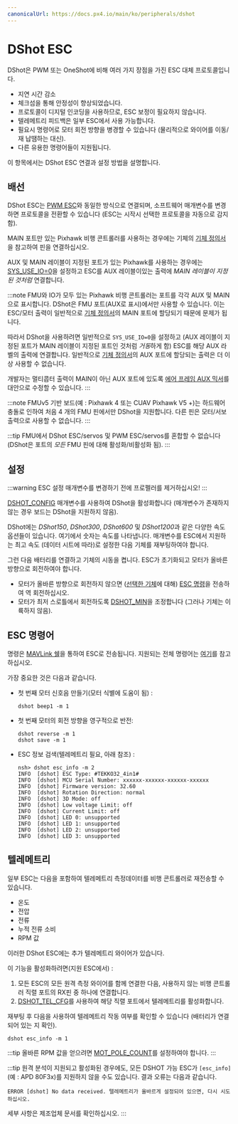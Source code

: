 ```yaml
---
canonicalUrl: https://docs.px4.io/main/ko/peripherals/dshot
---
```


# DShot ESC

DShot은 PWM 또는 OneShot에 비해 여러 가지 장점을 가진 ESC 대체 프로토콜입니다.
- 지연 시간 감소
- 체크섬을 통해 안정성이 향상되었습니다.
- 프로토콜이 디지털 인코딩을 사용하므로, ESC 보정이 필요하지 않습니다.
- 텔레메트리 피드백은 일부 ESC에서 사용 가능합니다.
- 필요시 명령어로 모터 회전 방향을 병경할 수 있습니다 (물리적으로 와이어를 이동/재 납땜하는 대신).
- 다른 유용한 명령어들이 지원됩니다.

이 항목에서는 DShot ESC 연결과 설정 방법을 설명합니다.

<span id="wiring"></span>
## 배선

DShot ESC는 [PWM ESC](pwm_escs_and_servo.md)와 동일한 방식으로 연결되며, 소프트웨어 매개변수를 변경하면 프로토콜을 전환할 수 있습니다 (ESC는 시작시 선택한 프로토콜을 자동으로 감지함).

MAIN 포트만 있는 Pixhawk 비행 콘트롤러를 사용하는 경우에는 기체의 [기체 정의서](../airframes/airframe_reference.md)을 참고하여 핀을 연결하십시오.

AUX 및 MAIN 레이블이 지정된 포트가 있는 Pixhawk를 사용하는 경우에는 [SYS_USE_IO=0](../advanced_config/parameter_reference.md#SYS_USE_IO)을 설정하고 ESC를 AUX 레이블이있는 출력에 *MAIN 레이블이 지정된 것처럼* 연결합니다.

:::note FMU와 IO가 모두 있는 Pixhawk 비행 콘트롤러는 포트를 각각 AUX 및 MAIN으로 표시합니다. DShot은 FMU 포트(AUX로 표시)에서만 사용할 수 있습니다. 이는 ESC/모터 출력이 일반적으로 [기체 정의서](../airframes/airframe_reference.md)의 MAIN 포트에 할당되기 때문에 문제가 됩니다.

따라서 DShot을 사용하려면 일반적으로 `SYS_USE_IO=0`을 설정하고 (AUX 레이블이 지정된 포트가 MAIN 레이블이 지정된 포트인 것처럼 *거동*하게 함) ESC를 해당 AUX 라벨의 출력에 연결합니다. 일반적으로 [기체 정의서](../airframes/airframe_reference.md)의 AUX 포트에 할당되는 출력은 더 이상 사용할 수 없습니다.

개발자는 멀티콥터 출력이 MAIN이 아닌 AUX 포트에 있도록 [에어 프레임 AUX 믹서](../dev_airframes/adding_a_new_frame.md#mixer-file)를 대안으로 수정할 수 있습니다.
:::

:::note FMUv5 기반 보드(예 : Pixhawk 4 또는 CUAV Pixhawk V5 +)는 하드웨어 충돌로 인하여 처음 4 개의 FMU 핀에서만 DShot을 지원합니다. 다른 핀은 모터/서보 출력으로 사용할 수 없습니다.
:::

:::tip FMU에서 DShot ESC/servos 및 PWM ESC/servos를 혼합할 수 없습니다 (DShot은 포트의 *모든* FMU 핀에 대해 활성화/비활성화 됨).
:::

<span id="configuration"></span>
## 설정

:::warning ESC
설정 매개변수를 변경하기 전에 프로펠러를 제거하십시오!
:::

[DSHOT_CONFIG](../advanced_config/parameter_reference.md#DSHOT_CONFIG) 매개변수를 사용하여 DShot을 활성화합니다 (매개변수가 존재하지 않는 경우 보드는 DShot을 지원하지 않음).

DShot에는 *DShot150*, *DShot300*, *DShot600* 및 *DShot1200*과 같은 다양한 속도 옵션들이 있습니다. 여기에서 숫자는 속도를 나타냅니다. 매개변수를 ESC에서 지원하는 최고 속도 (데이터 시트에 따라)로 설정한 다음 기체를 재부팅하여야 합니다.

그런 다음 배터리를 연결하고 기체의 시동을 켭니다. ESC가 초기화되고 모터가 올바른 방향으로 회전하여야 합니다.
- 모터가 올바른 방향으로 회전하지 않으면 ([선택한 기체](../airframes/airframe_reference.md)에 대해) [ESC 명령](#commands)을 전송하여 역 회전하십시오.
- 모터가 최저 스로틀에서 회전하도록 [DSHOT_MIN](../advanced_config/parameter_reference.md#DSHOT_MIN)을 조정합니다 (그러나 기체는 이륙하지 않음).

<span id="commands"></span>
## ESC 명령어

명령은 [MAVLink 쉘](../debug/mavlink_shell.md)을 통하여 ESC로 전송됩니다. 지원되는 전체 명령어는 [여기](../modules/modules_driver.md#dshot)를 참고하십시오.

가장 중요한 것은 다음과 같습니다.
- 첫 번째 모터 신호음 만들기(모터 식별에 도움이 됨) :
  ```
  dshot beep1 -m 1
  ```
- 첫 번째 모터의 회전 방향을 영구적으로 반전:
  ```
  dshot reverse -m 1
  dshot save -m 1
  ```
- ESC 정보 검색(텔레메트리 필요, 아래 참조) :
  ```
  nsh> dshot esc_info -m 2
  INFO  [dshot] ESC Type: #TEKKO32_4in1#
  INFO  [dshot] MCU Serial Number: xxxxxx-xxxxxx-xxxxxx-xxxxxx
  INFO  [dshot] Firmware version: 32.60
  INFO  [dshot] Rotation Direction: normal
  INFO  [dshot] 3D Mode: off
  INFO  [dshot] Low voltage Limit: off
  INFO  [dshot] Current Limit: off
  INFO  [dshot] LED 0: unsupported
  INFO  [dshot] LED 1: unsupported
  INFO  [dshot] LED 2: unsupported
  INFO  [dshot] LED 3: unsupported
  ```

## 텔레메트리

일부 ESC는 다음을 포함하여 텔레메트리 측정데이터를 비행 콘트롤러로 재전송할 수 있습니다.
- 온도
- 전압
- 전류
- 누적 전류 소비
- RPM 값

이러한 DShot ESC에는 추가 텔레메트리 와이어가 있습니다.

이 기능을 활성화하려면(지원 ESC에서) :
1. 모든 ESC의 모든 원격 측정 와이어를 함께 연결한 다음, 사용하지 않는 비행 콘트롤러 직렬 포트의 RX핀 중 하나에 연결합니다.
1. [DSHOT_TEL_CFG](../advanced_config/parameter_reference.md#DSHOT_TEL_CFG)를 사용하여 해당 직렬 포트에서 텔레메트리를 활성화합니다.

재부팅 후 다음을 사용하여 텔레메트리 작동 여부를 확인할 수 있습니다 (배터리가 연결되어 있는 지 확인).
```
dshot esc_info -m 1
```

:::tip
올바른 RPM 값을 얻으려면 [MOT_POLE_COUNT](../advanced_config/parameter_reference.md#MOT_POLE_COUNT)를 설정하여야 합니다.
:::

:::tip
원격 분석이 지원되고 활성화된 경우에도, 모든 DSHOT 가능 ESC가 `[esc_info]` (예 : APD 80F3x)를 지원하지 않을 수도 있습니다. 결과 오류는 다음과 같습니다.
```
ERROR [dshot] No data received. 텔레메트리가 올바르게 설정되어 있으면, 다시 시도하십시오.
```
세부 사항은 제조업체 문서를 확인하십시오.
:::
